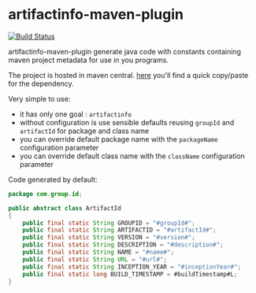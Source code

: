 artifactinfo-maven-plugin
=========================

[![Build Status](https://travis-ci.org/eskatos/artifactinfo-maven-plugin.svg)](https://travis-ci.org/eskatos/artifactinfo-maven-plugin)

artifactinfo-maven-plugin generate java code with constants containing maven project metadata for use in you programs.

The project is hosted in maven central.
[here](http://search.maven.org/#search%7Cga%7C1%7Cartifactinfo-maven-plugin) you'll find a quick copy/paste for the dependency.

Very simple to use:

* it has only one goal : `artifactinfo`
* without configuration is use sensible defaults reusing `groupId` and `artifactId` for package and class name
* you can override default package name with the `packageName` configuration parameter
* you can override default class name with the `className` configuration parameter

Code generated by default:

```java
package com.group.id;

public abstract class ArtifactId
{
    public final static String GROUPID = "#groupId#";
    public final static String ARTIFACTID = "#artifactId#";
    public final static String VERSION = "#version#";
    public final static String DESCRIPTION = "#description#";
    public final static String NAME = "#name#";
    public final static String URL = "#url#";
    public final static String INCEPTION_YEAR = "#inceptionYear#";
    public final static long BUILD_TIMESTAMP = #buildTimestamp#L;
}
```
